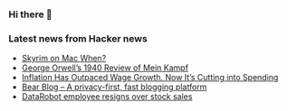 ### Hi there 👋

<!--
**arashid-sh/arashid-sh** is a ✨ _special_ ✨ repository because its `README.md` (this file) appears on your GitHub profile.

Here are some ideas to get you started:

- 🔭 I’m currently working on ...
- 🌱 I’m currently learning ...
- 👯 I’m looking to collaborate on ...
- 🤔 I’m looking for help with ...
- 💬 Ask me about ...
- 📫 How to reach me: ...
- 😄 Pronouns: ...
- ⚡ Fun fact: ...
-->

### Latest news from Hacker news
<!-- BLOG-POST-LIST:START -->
- [Skyrim on Mac When?](https://skyrimonmacwhen.com/)
- [George Orwell’s 1940 Review of Mein Kampf](https://bookmarks.reviews/george-orwells-1940-review-of-mein-kampf/)
- [Inflation Has Outpaced Wage Growth. Now It’s Cutting into Spending](https://www.wsj.com/articles/inflation-has-outpaced-wage-growth-now-its-cutting-into-spending-11658050200)
- [Bear Blog – A privacy-first, fast blogging platform](https://bearblog.dev)
- [DataRobot employee resigns over stock sales](https://twitter.com/amir/status/1548345203504795654)
<!-- BLOG-POST-LIST:END -->
